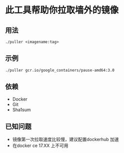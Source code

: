 # 此工具帮助你拉取墙外的镜像 
## 用法
 `./puller <imagename:tag>` 
## 示例
 `./puller gcr.io/google_containers/pause-amd64:3.0` 
## 依赖
* Docker
* Git
* Sha1sum 

## 已知问题
* 镜像第一次拉取速度比较慢，建议配置dockerhub 加速
* 在docker ce 17.XX 上不可用
